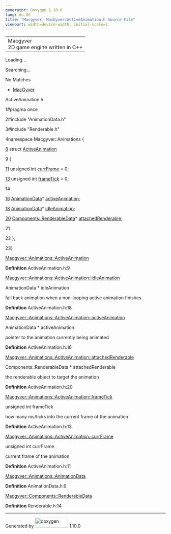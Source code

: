 ```yaml
---
generator: Doxygen 1.10.0
lang: en-US
title: "Macgyver: MacGyver/ActiveAnimation.h Source File"
viewport: width=device-width, initial-scale=1
---
```


<div id="top">

<div id="titlearea">

<table data-cellspacing="0" data-cellpadding="0">
<colgroup>
<col style="width: 100%" />
</colgroup>
<tbody>
<tr id="projectrow" class="odd">
<td id="projectalign"><div id="projectname">
Macgyver
</div>
<div id="projectbrief">
2D game engine written in C++
</div></td>
</tr>
</tbody>
</table>

</div>

<div id="main-nav">

</div>

<div id="MSearchSelectWindow"
onmouseover="return searchBox.OnSearchSelectShow()"
onmouseout="return searchBox.OnSearchSelectHide()"
onkeydown="return searchBox.OnSearchSelectKey(event)">

</div>

<div id="MSearchResultsWindow">

<div id="MSearchResults">

<div class="SRPage">

<div id="SRIndex">

<div id="SRResults">

</div>

<div id="Loading" class="SRStatus">

Loading...

</div>

<div id="Searching" class="SRStatus">

Searching...

</div>

<div id="NoMatches" class="SRStatus">

No Matches

</div>

</div>

</div>

</div>

</div>

<div id="nav-path" class="navpath">

- <a href="dir_e610925873bfe0bf19b07ca2b4f6d40b.html"
  class="el">MacGyver</a>

</div>

</div>

<div class="header">

<div class="headertitle">

<div class="title">

ActiveAnimation.h

</div>

</div>

</div>

<div class="contents">

<div class="fragment">

<div class="line">

<span id="l00001"></span><span class="lineno">
1</span><span class="preprocessor">\#pragma once</span>

</div>

<div class="line">

<span id="l00002"></span><span class="lineno">
2</span><span class="preprocessor">\#include "AnimationData.h"</span>

</div>

<div class="line">

<span id="l00003"></span><span class="lineno">
3</span><span class="preprocessor">\#include "Renderable.h"</span>

</div>

<div class="line">

<span id="l00004"></span><span class="lineno">
4</span><span class="keyword">namespace </span>Macgyver::Animations {

</div>

<div id="foldopen00008" class="foldopen" data-start="{" end="};">

<div class="line">

<span id="l00008"></span><span class="lineno">
<a href="struct_macgyver_1_1_animations_1_1_active_animation.html"
class="line">8</a></span> <span class="keyword">struct
</span><a href="struct_macgyver_1_1_animations_1_1_active_animation.html"
class="code hl_struct">ActiveAnimation</a>

</div>

<div class="line">

<span id="l00009"></span><span class="lineno"> 9</span> {

</div>

<div class="line">

<span id="l00011"></span><span class="lineno"> <a
href="struct_macgyver_1_1_animations_1_1_active_animation.html#ae0842eecd0834fa3fa698fab31990fcc"
class="line">11</a></span> <span class="keywordtype">unsigned</span>
<span class="keywordtype">int</span> <a
href="struct_macgyver_1_1_animations_1_1_active_animation.html#ae0842eecd0834fa3fa698fab31990fcc"
class="code hl_variable">currFrame</a> = 0;

</div>

<div class="line">

<span id="l00013"></span><span class="lineno"> <a
href="struct_macgyver_1_1_animations_1_1_active_animation.html#a8bd50bf4a52aecbc3a8555281216fa25"
class="line">13</a></span> <span class="keywordtype">unsigned</span>
<span class="keywordtype">int</span> <a
href="struct_macgyver_1_1_animations_1_1_active_animation.html#a8bd50bf4a52aecbc3a8555281216fa25"
class="code hl_variable">frameTick</a> = 0;

</div>

<div class="line">

<span id="l00014"></span><span class="lineno"> 14</span>

</div>

<div class="line">

<span id="l00016"></span><span class="lineno"> <a
href="struct_macgyver_1_1_animations_1_1_active_animation.html#a763ee7bba42a0dd413ee9b08b7197931"
class="line">16</a></span>
<a href="struct_macgyver_1_1_animations_1_1_animation_data.html"
class="code hl_struct">AnimationData</a>\* <a
href="struct_macgyver_1_1_animations_1_1_active_animation.html#a763ee7bba42a0dd413ee9b08b7197931"
class="code hl_variable">activeAnimation</a>;

</div>

<div class="line">

<span id="l00018"></span><span class="lineno"> <a
href="struct_macgyver_1_1_animations_1_1_active_animation.html#a0d1b21f53e77311864908ad6a7667a79"
class="line">18</a></span>
<a href="struct_macgyver_1_1_animations_1_1_animation_data.html"
class="code hl_struct">AnimationData</a>\* <a
href="struct_macgyver_1_1_animations_1_1_active_animation.html#a0d1b21f53e77311864908ad6a7667a79"
class="code hl_variable">idleAnimation</a>;

</div>

<div class="line">

<span id="l00020"></span><span class="lineno"> <a
href="struct_macgyver_1_1_animations_1_1_active_animation.html#a828150153ed9bcfcf8e5ef9de4d4ee01"
class="line">20</a></span>
<a href="struct_macgyver_1_1_components_1_1_renderable_data.html"
class="code hl_struct">Components::RenderableData</a>\* <a
href="struct_macgyver_1_1_animations_1_1_active_animation.html#a828150153ed9bcfcf8e5ef9de4d4ee01"
class="code hl_variable">attachedRenderable</a>;

</div>

<div class="line">

<span id="l00021"></span><span class="lineno"> 21</span>

</div>

<div class="line">

<span id="l00022"></span><span class="lineno"> 22</span> };

</div>

</div>

<div class="line">

<span id="l00023"></span><span class="lineno"> 23</span>}

</div>

<div id="astruct_macgyver_1_1_animations_1_1_active_animation_html"
class="ttc">

<div class="ttname">

[Macgyver::Animations::ActiveAnimation](struct_macgyver_1_1_animations_1_1_active_animation.html)

</div>

<div class="ttdef">

**Definition** ActiveAnimation.h:9

</div>

</div>

<div id="astruct_macgyver_1_1_animations_1_1_active_animation_html_a0d1b21f53e77311864908ad6a7667a79"
class="ttc">

<div class="ttname">

[Macgyver::Animations::ActiveAnimation::idleAnimation](struct_macgyver_1_1_animations_1_1_active_animation.html#a0d1b21f53e77311864908ad6a7667a79)

</div>

<div class="ttdeci">

AnimationData \* idleAnimation

</div>

<div class="ttdoc">

fall back animation when a non-looping active animation finishes

</div>

<div class="ttdef">

**Definition** ActiveAnimation.h:18

</div>

</div>

<div id="astruct_macgyver_1_1_animations_1_1_active_animation_html_a763ee7bba42a0dd413ee9b08b7197931"
class="ttc">

<div class="ttname">

[Macgyver::Animations::ActiveAnimation::activeAnimation](struct_macgyver_1_1_animations_1_1_active_animation.html#a763ee7bba42a0dd413ee9b08b7197931)

</div>

<div class="ttdeci">

AnimationData \* activeAnimation

</div>

<div class="ttdoc">

pointer to the animation currently being animated

</div>

<div class="ttdef">

**Definition** ActiveAnimation.h:16

</div>

</div>

<div id="astruct_macgyver_1_1_animations_1_1_active_animation_html_a828150153ed9bcfcf8e5ef9de4d4ee01"
class="ttc">

<div class="ttname">

[Macgyver::Animations::ActiveAnimation::attachedRenderable](struct_macgyver_1_1_animations_1_1_active_animation.html#a828150153ed9bcfcf8e5ef9de4d4ee01)

</div>

<div class="ttdeci">

Components::RenderableData \* attachedRenderable

</div>

<div class="ttdoc">

the renderable object to target the animation

</div>

<div class="ttdef">

**Definition** ActiveAnimation.h:20

</div>

</div>

<div id="astruct_macgyver_1_1_animations_1_1_active_animation_html_a8bd50bf4a52aecbc3a8555281216fa25"
class="ttc">

<div class="ttname">

[Macgyver::Animations::ActiveAnimation::frameTick](struct_macgyver_1_1_animations_1_1_active_animation.html#a8bd50bf4a52aecbc3a8555281216fa25)

</div>

<div class="ttdeci">

unsigned int frameTick

</div>

<div class="ttdoc">

how many ms/ticks into the current frame of the animation

</div>

<div class="ttdef">

**Definition** ActiveAnimation.h:13

</div>

</div>

<div id="astruct_macgyver_1_1_animations_1_1_active_animation_html_ae0842eecd0834fa3fa698fab31990fcc"
class="ttc">

<div class="ttname">

[Macgyver::Animations::ActiveAnimation::currFrame](struct_macgyver_1_1_animations_1_1_active_animation.html#ae0842eecd0834fa3fa698fab31990fcc)

</div>

<div class="ttdeci">

unsigned int currFrame

</div>

<div class="ttdoc">

current frame of the animation

</div>

<div class="ttdef">

**Definition** ActiveAnimation.h:11

</div>

</div>

<div id="astruct_macgyver_1_1_animations_1_1_animation_data_html"
class="ttc">

<div class="ttname">

[Macgyver::Animations::AnimationData](struct_macgyver_1_1_animations_1_1_animation_data.html)

</div>

<div class="ttdef">

**Definition** AnimationData.h:9

</div>

</div>

<div id="astruct_macgyver_1_1_components_1_1_renderable_data_html"
class="ttc">

<div class="ttname">

[Macgyver::Components::RenderableData](struct_macgyver_1_1_components_1_1_renderable_data.html)

</div>

<div class="ttdef">

**Definition** Renderable.h:14

</div>

</div>

</div>

</div>

------------------------------------------------------------------------

<span class="small">Generated
by [<img src="doxygen.svg" class="footer" width="104" height="31"
alt="doxygen" />](https://www.doxygen.org/index.html) 1.10.0</span>

